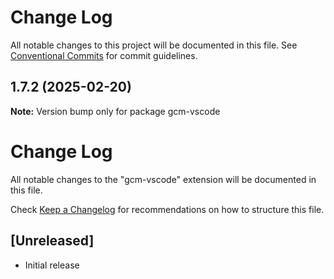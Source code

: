 # Change Log

All notable changes to this project will be documented in this file.
See [Conventional Commits](https://conventionalcommits.org) for commit guidelines.

## 1.7.2 (2025-02-20)

**Note:** Version bump only for package gcm-vscode





# Change Log

All notable changes to the "gcm-vscode" extension will be documented in this file.

Check [Keep a Changelog](http://keepachangelog.com/) for recommendations on how to structure this file.

## [Unreleased]

- Initial release
